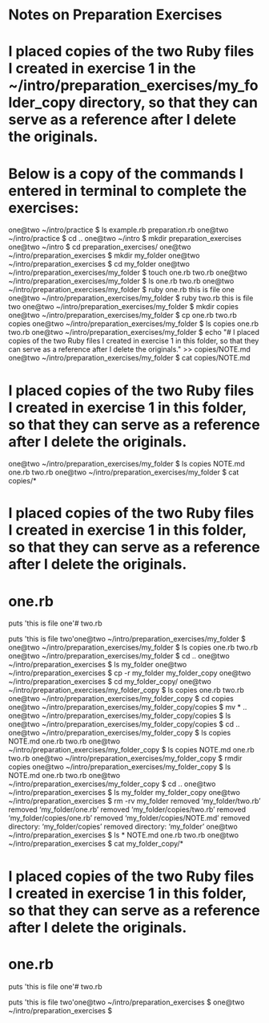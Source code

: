 # Notes on Preparation Exercises

# I placed copies of the two Ruby files I created in exercise 1 in the ~/intro/preparation_exercises/my_folder_copy directory, so that they can serve as a reference after I delete the originals.

# Below is a copy of the commands I entered in terminal to complete the exercises:

one@two ~/intro/practice $ ls
example.rb  preparation.rb
one@two ~/intro/practice $ cd ..
one@two ~/intro $ mkdir preparation_exercises
one@two ~/intro $ cd preparation_exercises/
one@two ~/intro/preparation_exercises $ mkdir my_folder
one@two ~/intro/preparation_exercises $ cd my_folder
one@two ~/intro/preparation_exercises/my_folder $ touch one.rb two.rb
one@two ~/intro/preparation_exercises/my_folder $ ls
one.rb  two.rb
one@two ~/intro/preparation_exercises/my_folder $ ruby one.rb
this is file one
one@two ~/intro/preparation_exercises/my_folder $ ruby two.rb
this is file two
one@two ~/intro/preparation_exercises/my_folder $ mkdir copies
one@two ~/intro/preparation_exercises/my_folder $ cp one.rb two.rb copies
one@two ~/intro/preparation_exercises/my_folder $ ls copies
one.rb  two.rb
one@two ~/intro/preparation_exercises/my_folder $ echo "# I placed copies of the two Ruby files I created in exercise 1 in this folder, so that they can serve as a reference after I delete the originals." >> copies/NOTE.md
one@two ~/intro/preparation_exercises/my_folder $ cat copies/NOTE.md 
# I placed copies of the two Ruby files I created in exercise 1 in this folder, so that they can serve as a reference after I delete the originals.
one@two ~/intro/preparation_exercises/my_folder $ ls copies
NOTE.md  one.rb  two.rb
one@two ~/intro/preparation_exercises/my_folder $ cat copies/*
# I placed copies of the two Ruby files I created in exercise 1 in this folder, so that they can serve as a reference after I delete the originals.
# one.rb

puts 'this is file one'# two.rb

puts 'this is file two'one@two ~/intro/preparation_exercises/my_folder $ 
one@two ~/intro/preparation_exercises/my_folder $ ls
copies  one.rb  two.rb
one@two ~/intro/preparation_exercises/my_folder $ cd ..
one@two ~/intro/preparation_exercises $ ls
my_folder
one@two ~/intro/preparation_exercises $ cp -r my_folder my_folder_copy
one@two ~/intro/preparation_exercises $ cd my_folder_copy/
one@two ~/intro/preparation_exercises/my_folder_copy $ ls
copies  one.rb  two.rb
one@two ~/intro/preparation_exercises/my_folder_copy $ cd copies
one@two ~/intro/preparation_exercises/my_folder_copy/copies $ mv * ..
one@two ~/intro/preparation_exercises/my_folder_copy/copies $ ls
one@two ~/intro/preparation_exercises/my_folder_copy/copies $ cd ..
one@two ~/intro/preparation_exercises/my_folder_copy $ ls
copies  NOTE.md  one.rb  two.rb
one@two ~/intro/preparation_exercises/my_folder_copy $ ls
copies  NOTE.md  one.rb  two.rb
one@two ~/intro/preparation_exercises/my_folder_copy $ rmdir copies
one@two ~/intro/preparation_exercises/my_folder_copy $ ls
NOTE.md  one.rb  two.rb
one@two ~/intro/preparation_exercises/my_folder_copy $ cd ..
one@two ~/intro/preparation_exercises $ ls
my_folder  my_folder_copy
one@two ~/intro/preparation_exercises $ rm -rv my_folder
removed ‘my_folder/two.rb’
removed ‘my_folder/one.rb’
removed ‘my_folder/copies/two.rb’
removed ‘my_folder/copies/one.rb’
removed ‘my_folder/copies/NOTE.md’
removed directory: ‘my_folder/copies’
removed directory: ‘my_folder’
one@two ~/intro/preparation_exercises $ ls *
NOTE.md  one.rb  two.rb
one@two ~/intro/preparation_exercises $ cat my_folder_copy/*
# I placed copies of the two Ruby files I created in exercise 1 in this folder, so that they can serve as a reference after I delete the originals.
# one.rb

puts 'this is file one'# two.rb

puts 'this is file two'one@two ~/intro/preparation_exercises $ 
one@two ~/intro/preparation_exercises $ 
